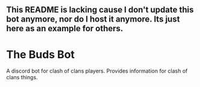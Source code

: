 ## This README is lacking cause I don't update this bot anymore, nor do I host it anymore. Its just here as an example for others.

# The Buds Bot

A discord bot for clash of clans players. Provides information for clash of clans things.

